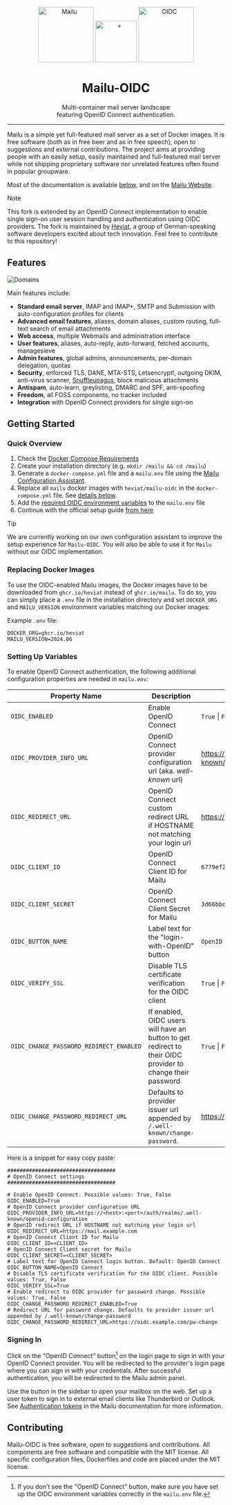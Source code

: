 <!-- markdownlint-disable MD033 MD041 MD042 -->
<p align="center">
  <img src="docs/assets/logomark.png" alt="Mailu" width="128" />
  <img src="docs/assets/plus.svg" alt="+" width="96" />
  <img src="docs/assets/oidc.svg" alt="OIDC" width="128" />
</p>
<h1 align="center">Mailu-OIDC</h1>
<p align="center">
  Multi-container mail server landscape<br />
  featuring OpenID Connect authentication.
</p>

---

Mailu is a simple yet full-featured mail server as a set of Docker images.
It is free software (both as in free beer and as in free speech), open to
suggestions and external contributions. The project aims at providing people
with an easily setup, easily maintained and full-featured mail server while
not shipping proprietary software nor unrelated features often found in
popular groupware.

Most of the documentation is available [below](#getting-started), and on the [Mailu Website](https://mailu.io).

> [!NOTE]
> This fork is extended by an OpenID Connect implementation to enable single
> sign-on user session handling and authentication using OIDC providers. The
> fork is maintained by [Heviat](https://heviat.com), a group of German-speaking software
> developers excited about tech innovation. Feel free to contribute to this repository!

## Features

![Domains](docs/assets/screenshots/domains.png)

Main features include:

- **Standard email server**, IMAP and IMAP+, SMTP and Submission with auto-configuration profiles for clients
- **Advanced email features**, aliases, domain aliases, custom routing, full-text search of email attachments
- **Web access**, multiple Webmails and administration interface
- **User features**, aliases, auto-reply, auto-forward, fetched accounts, managesieve
- **Admin features**, global admins, announcements, per-domain delegation, quotas
- **Security**, enforced TLS, DANE, MTA-STS, Letsencrypt!, outgoing DKIM, anti-virus scanner, [Snuffleupagus](https://github.com/jvoisin/snuffleupagus/), block malicious attachments
- **Antispam**, auto-learn, greylisting, DMARC and SPF, anti-spoofing
- **Freedom**, all FOSS components, no tracker included
- **Integration** with OpenID Connect providers for single sign-on

## Getting Started

### Quick Overview

1. Check the [Docker Compose Requirements](https://mailu.io/2024.06/compose/requirements.html)
2. Create your installation directory (e.g. `mkdir /mailu && cd /mailu`)
3. Generate a `docker-compose.yml` file and a `mailu.env` file using the
   [Mailu Configuration Assistant](https://setup.mailu.io/2024.06/).
4. Replace all `mailu` docker images with `heviat/mailu-oidc` in the `docker-compose.yml` file. See [details below](#replacing-docker-images).
5. Add the [required OIDC environment variables](#setting-up-variables) to the `mailu.env` file
6. Continue with the official setup guide [from here](https://mailu.io/2024.06/compose/setup.html#tls-certificates)

> [!TIP]
> We are currently working on our own configuration assistant to improve the
> setup experience for `Mailu-OIDC`. You will also be able to use it for `Mailu`
> without our OIDC implementation.

### Replacing Docker Images

To use the OIDC-enabled Mailu images, the Docker images have to be downloaded
from `ghcr.io/heviat` instead of `ghcr.io/mailu`. To do so, you can simply
place a `.env` file in the installation directory and set `DOCKER_ORG` and
`MAILU_VERSION` environment variables matching our Docker images:

Example `.env` file:

```properties
DOCKER_ORG=ghcr.io/heviat
MAILU_VERSION=2024.06
```

### Setting Up Variables

To enable OpenID Connect authentication, the following additional configuration
properties are needed in `mailu.env`:

|             Property Name               |                                                      Description                                                    |           Example         |
| --------------------------------------- | ------------------------------------------------------------------------------------------------------------------- | ------------------------- |
| `OIDC_ENABLED`                          | Enable OpenID Connect                                                                                               | `True` \| `False`         |
| `OIDC_PROVIDER_INFO_URL`                | OpenID Connect provider configuration url (aka. _well-known_ url)                                                   | [https://`host`:`port`/auth/realms/`realm`/.well-known/openid-configuration]() |
| `OIDC_REDIRECT_URL`                     | OpenID Connect custom redirect URL if HOSTNAME not matching your login url                                          | [https://`host`]()        |
| `OIDC_CLIENT_ID`                        | OpenID Connect Client ID for Mailu                                                                                  | `6779ef20e75817b79602`    |
| `OIDC_CLIENT_SECRET`                    | OpenID Connect Client Secret for Mailu                                                                              | `3d66bbd6d0a69af62de7...` |
| `OIDC_BUTTON_NAME`                      | Label text for the "login-with-OpenID" button                                                                       | `OpenID Connect`          |
| `OIDC_VERIFY_SSL`                       | Disable TLS certificate verification for the OIDC client                                                            | `True` \| `False`         |
| `OIDC_CHANGE_PASSWORD_REDIRECT_ENABLED` | If enabled, OIDC users will have an button to get redirect to their OIDC provider to change their password          | `True` \| `False`         |
| `OIDC_CHANGE_PASSWORD_REDIRECT_URL`     | Defaults to provider issuer url appended by `/.well-known/change-password`.                                         | [https://`host`/pw-change]() |

Here is a snippet for easy copy paste:

```properties
################################### 
# OpenID Connect settings
###################################

# Enable OpenID Connect. Possible values: True, False
OIDC_ENABLED=True
# OpenID Connect provider configuration URL
OIDC_PROVIDER_INFO_URL=https://<host>:<port>/auth/realms/.well-known/openid-configuration
# OpenID redirect URL if HOSTNAME not matching your login url
OIDC_REDIRECT_URL=https://mail.example.com
# OpenID Connect Client ID for Mailu
OIDC_CLIENT_ID=<CLIENT_ID>
# OpenID Connect Client secret for Mailu
OIDC_CLIENT_SECRET=<CLIENT_SECRET>
# Label text for OpenID Connect login button. Default: OpenID Connect
OIDC_BUTTON_NAME=OpenID Connect
# Disable TLS certificate verification for the OIDC client. Possible values: True, False
OIDC_VERIFY_SSL=True
# Enable redirect to OIDC provider for password change. Possible values: True, False
OIDC_CHANGE_PASSWORD_REDIRECT_ENABLED=True
# Redirect URL for password change. Defaults to provider issuer url appended by /.well-known/change-password
OIDC_CHANGE_PASSWORD_REDIRECT_URL=https://oidc.example.com/pw-change
```

### Signing In

Click on the "OpenID Connect" button[^1] on the login page to sign in with your
OpenID Connect provider. You will be redirected to the provider's login page
where you can sign in with your credentials. After successful authentication,
you will be redirected to the Mailu admin panel.

[^1]: If you don't see the "OpenID Connect" button, make sure you have set up
      the OIDC environment variables correctly in the `mailu.env` file.

Use the button in the sidebar to open your mailbox on the web. Set up a user
token to sign in to external email clients like Thunderbird or Outlook. See
[Authentication tokens](https://mailu.io/2024.06/webadministration.html#authentication-tokens)
in the Mailu documentation for more information.

## Contributing

Mailu-OIDC is free software, open to suggestions and contributions. All
components are free software and compatible with the MIT license. All
specific configuration files, Dockerfiles and code are placed under the
MIT license.
